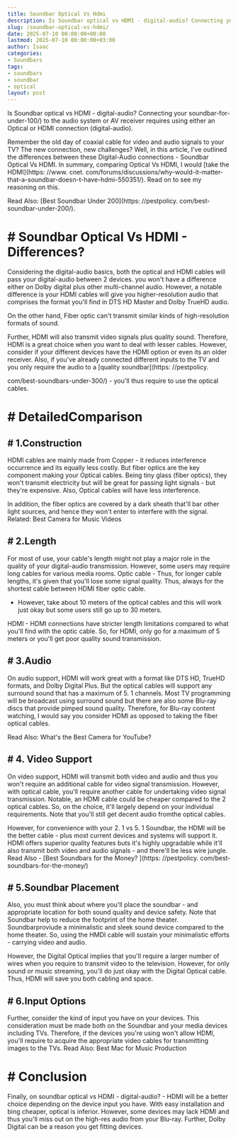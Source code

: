 ```yaml
---
title: Soundbar Optical Vs Hdmi
description: Is Soundbar optical vs HDMI - digital-audio? Connecting your soundbar-for-under-100 to the audio system or AV receiver requires using either an Optical or...
slug: /soundbar-optical-vs-hdmi/
date: 2025-07-10 00:00:00+00:00
lastmod: 2025-07-10 00:00:00+03:00
author: Isaac
categories:
- Soundbars
tags:
- soundbars
- soundbar
- optical
layout: post
---
```


Is Soundbar optical vs HDMI - digital-audio? Connecting your soundbar-for-under-100/) to the audio system or AV receiver requires using either an Optical or HDMI connection (digital-audio).

Remember the old day of coaxial cable for video and audio signals to your TV? The new connection, new challenges? Well, in this article, I've outlined the differences between these Digital-Audio connections - Soundbar Optical Vs HDMI. In summary, comparing Optical Vs HDMI, I would [take the HDMI](https: //www. cnet. com/forums/discussions/why-would-it-matter-that-a-soundbar-doesn-t-have-hdmi-550351/). Read on to see my reasoning on this.

Read Also: [Best Soundbar Under 200](https: //pestpolicy. com/best-soundbar-under-200/).

# # Soundbar Optical Vs HDMI - Differences?

Considering the digital-audio basics, both the optical and HDMI cables will pass your digital-audio between 2 devices. you won't have a difference either on Dolby digital plus other multi-channel audio. However, a notable difference is your HDMI cables will give you higher-resolution audio that comprises the format you'll find in DTS HD Master and Dolby TrueHD audio.

On the other hand, Fiber optic can't transmit similar kinds of high-resolution formats of sound.

Further, HDMI will also transmit video signals plus quality sound. Therefore, HDMI is a great choice when you want to deal with lesser cables. However, consider if your different devices have the HDMI option or even its an older receiver. Also, if you've already connected different inputs to the TV and you only require the audio to a [quality soundbar](https: //pestpolicy.

com/best-soundbars-under-300/) - you'll thus require to use the optical cables.

# # DetailedComparison

## # 1.Construction

HDMI cables are mainly made from Copper - it reduces interference occurrence and its equally less costly. But fiber optics are the key component making your Optical cables. Being tiny glass (fiber optics), they won't transmit electricity but will be great for passing light signals - but they're expensive. Also, Optical cables will have less interference.

In addition, the fiber optics are covered by a dark sheath that'll bar other light sources, and hence they won't enter to interfere with the signal. Related: Best Camera for Music Videos

## # 2.Length

For most of use, your cable's length might not play a major role in the quality of your digital-audio transmission. However, some users may require long cables for various media rooms. Optic cable - Thus, for longer cable lengths, it's given that you'll lose some signal quality. Thus, always for the shortest cable between HDMI fiber optic cable.

- However, take about 10 meters of the optical cables and this will work just okay but some users still go up to 30 meters.

HDMI - HDMI connections have stricter length limitations compared to what you'll find with the optic cable. So, for HDMI, only go for a maximum of 5 meters or you'll get poor quality sound transmission.

## # 3.Audio

On audio support, HDMI will work great with a format like DTS HD, TrueHD formats, and Dolby Digital Plus. But the optical cables will support any surround sound that has a maximum of 5. 1 channels. Most TV programming will be broadcast using surround sound but there are also some Blu-ray discs that provide pimped sound quality. Therefore, for Blu-ray content watching, I would say you consider HDMI as opposed to taking the fiber optical cables.

Read Also: What's the Best Camera for YouTube?

## # 4. Video Support

On video support, HDMI will transmit both video and audio and thus you won't require an additional cable for video signal transmission. However, with optical cable, you'll require another cable for undertaking video signal transmission. Notable, an HDMI cable could be cheaper compared to the 2 optical cables. So, on the choice, it'll largely depend on your individual requirements. Note that you'll still get decent audio fromthe optical cables.

However, for convenience with your 2. 1 vs 5. 1 Soundbar, the HDMI will be the better cable - plus most current devices and systems will support it. HDMI offers superior quality features buts it's highly upgradable while it'll also transmit both video and audio signals - and there'll be less wire jungle. Read Also - [Best Soundbars for the Money? ](https: //pestpolicy. com/best-soundbars-for-the-money/)

## # 5.Soundbar Placement

Also, you must think about where you'll place the soundbar - and appropriate location for both sound quality and device safety. Note that Soundbar help to reduce the footprint of the home theater. Soundbarproviude a minimalistic and sleek sound device compared to the home theater. So, using the HMDI cable will sustain your minimalistic efforts - carrying video and audio.

However, the Digital Optical implies that you'll require a larger number of wires when you require to transmit video to the television. However, for only sound or music streaming, you'll do just okay with the Digital Optical cable. Thus, HDMI will save you both cabling and space.

## # 6.Input Options

Further, consider the kind of input you have on your devices. This consideration must be made both on the Soundbar and your media devices including TVs. Therefore, if the devices you're using won't allow HDMI, you'll require to acquire the appropriate video cables for transmitting images to the TVs. Read Also: Best Mac for Music Production

# # Conclusion

Finally, on soundbar optical vs HDMI - digital-audio? - HDMI will be a better choice depending on the device input you have. With easy installation and bing cheaper, optical is inferior. However, some devices may lack HDMI and thus you'll miss out on the high-res audio from your Blu-ray. Further, Dolby Digital can be a reason you get fitting devices.
